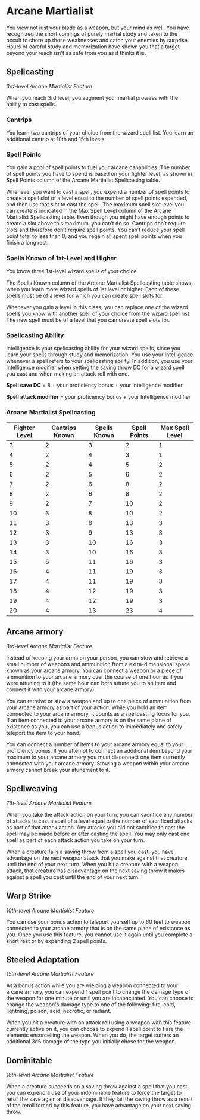 # Arcane Martialist

You view not just your blade as a weapon, but your mind as well. You have recognized the short comings of purely martial study and taken to the occult to shore up those weaknesses and catch your enemies by surprise. Hours of careful study and memorization have shown you that a target beyond your reach isn't as safe from you as it thinks it is.

## Spellcasting

*3rd-level Arcane Martialist Feature*

When you reach 3rd level, you augment your martial prowess with the ability to cast spells.

### Cantrips

You learn two cantrips of your choice from the wizard spell list. You learn an additional cantrip at 10th and 15th levels.

### Spell Points

You gain a pool of spell points to fuel your arcane capabilities. The number of spell points you have to spend is based on your fighter level, as shown in Spell Points column of the Arcane Martialist Spellcasting table.

Whenever you want to cast a spell, you expend a number of spell points to create a spell slot of a level equal to the number of spell points expended, and then use that slot to cast the spell. The maximum spell slot level you can create is indicated in the Max Spell Level column of the Arcane Martialist Spellcasting table. Even though you might have enough points to create a slot above this maximum, you can’t do so. Cantrips don’t require slots and therefore don’t require spell points. You can’t reduce your spell point total to less than 0, and you regain all spent spell points when you finish a long rest.

### Spells Known of 1st-Level and Higher

You know three 1st-level wizard spells of your choice.

The Spells Known column of the Arcane Martialist Spellcasting table shows when you learn more wizard spells of 1st level or higher. Each of these spells must be of a level for which you can create spell slots for.

Whenever you gain a level in this class, you can replace one of the wizard spells you know with another spell of your choice from the wizard spell list. The new spell must be of a level that you can create spell slots for.

### Spellcasting Ability

Intelligence is your spellcasting ability for your wizard spells, since you learn your spells through study and memorization. You use your Intelligence whenever a spell refers to your spellcasting ability. In addition, you use your Intelligence modifier when setting the saving throw DC for a wizard spell you cast and when making an attack roll with one.

**Spell save DC** = 8 + your proficiency bonus + your Intelligence modifier

**Spell attack modifier** = your proficiency bonus + your Intelligence modifier

### Arcane Martialist Spellcasting

| Fighter Level | Cantrips Known | Spells Known | Spell Points | Max Spell Level |
|---|---|---|---|---|
| 3 | 2 | 3 | 2 | 1 |
| 4 | 2 | 4 | 3 | 1 |
| 5 | 2 | 4 | 5 | 2 |
| 6 | 2 | 5 | 6 | 2 |
| 7 | 2 | 6 | 8 | 2 |
| 8 | 2 | 6 | 8 | 2 |
| 9 | 2 | 7 | 10 | 2 |
| 10 | 3 | 8 | 10 | 2 |
| 11 | 3 | 8 | 13 | 3 |
| 12 | 3 | 9 | 13 | 3 |
| 13 | 3 | 10 | 16 | 3 |
| 14 | 3 | 10 | 16 | 3 |
| 15 | 5 | 11 | 16 | 3 |
| 16 | 4 | 11 | 19 | 3 |
| 17 | 4 | 11 | 19 | 3 |
| 18 | 4 | 12 | 19 | 3 |
| 19 | 4 | 12 | 19 | 3 |
| 20 | 4 | 13 | 23 | 4 |

## Arcane armory

*3rd-level Arcane Martialist Feature*

Instead of keeping your arms on your person, you can stow and retrieve a small number of weapons and ammunition from a extra-dimensional space known as your arcane armory. You can connect a weapon or a piece of ammunition to your arcane armory over the course of one hour as if you were attuning to it (the same hour can both attune you to an item and connect it with your arcane armory).

You can retreive or stow a weapon and up to one piece of ammunition from your arcane armory as part of your action. While you hold an item connected to your arcane armory, it counts as a spellcasting focus for you. If an item connected to your arcane armory is on the same plane of existence as you, you can use a bonus action to immediately and safely teleport the item to your hand.

You can connect a number of items to your arcane armory equal to your proficiency bonus. If you attempt to connect an additional item beyond your maximum to your arcane armory you must disconnect one item currently connected with your arcane armory. Stowing a weapon within your arcane armory cannot break your atunement to it.

## Spellweaving

*7th-level Arcane Martialist Feature*

When you take the attack action on your turn, you can sacrifice any number of attacks to cast a spell of a level equal to the number of sacrificed attacks as part of that attack action. Any attacks you did not sacrifice to cast the spell may be made before or after casting the spell. You may only cast one spell as part of each attack action you take on your turn.

When a creature fails a saving throw from a spell you cast, you have advantage on the next weapon attack that you make against that creature until the end of your next turn. When you hit a creature with a weapon attack, that creature has disadvantage on the next saving throw it makes against a spell you cast until the end of your next turn.

## Warp Strike

*10th-level Arcane Martialist Feature*

You can use your bonus action to teleport yourself up to 60 feet to weapon connected to your arcane armory that is on the same plane of existance as you. Once you use this feature, you cannot use it again until you complete a short rest or by expending 2 spell points.

## Steeled Adaptation

*15th-level Arcane Martialist Feature*

As a bonus action while you are wielding a weapon connected to your arcane armory, you can expend 1 spell point to change the damage type of the weapon for one minute or until you are incapacitated. You can choose to change the weapon's damage type to one of the following: fire, cold, lightning, poison, acid, necrotic, or radiant.

When you hit a creature with an attack roll using a weapon with this feature currently active on it, you can choose to expend 1 spell point to flare the elements ensorcelling the weapon. When you do, the target suffers an additional 3d6 damage of the type you initially chose for the weapon.

## Dominitable

*18th-level Arcane Martialist Feature*

When a creature succeeds on a saving throw against a spell that you cast, you can expend a use of your indominable feature to force the target to reroll the save again at disadvantage. If they fail the saving throw as a result of the reroll forced by this feature, you have advantage on your next saving throw.